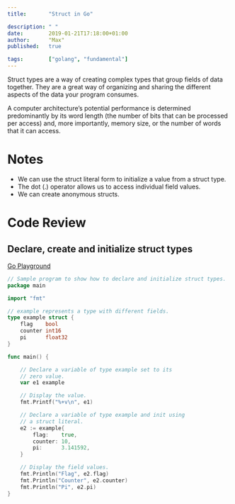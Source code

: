 ```yaml
---
title:       "Struct in Go"

description: " "
date:        2019-01-21T17:18:00+01:00
author:      "Max"
published:   true

tags:        ["golang", "fundamental"]
---
```


Struct types are a way of creating complex types that group fields of data together. They are a great way of organizing and sharing the different aspects of the data your program consumes.

A computer architecture’s potential performance is determined predominantly by its word length (the number of bits that can be processed per access) and, more importantly, memory size, or the number of words that it can access.

# Notes

- We can use the struct literal form to initialize a value from a struct type.
- The dot (.) operator allows us to access individual field values.
- We can create anonymous structs.

# Code Review

## Declare, create and initialize struct types

[Go Playground](https://play.golang.org/p/djzGT1JtSwy)

```go
// Sample program to show how to declare and initialize struct types.
package main

import "fmt"

// example represents a type with different fields.
type example struct {
	flag    bool
	counter int16
	pi      float32
}

func main() {

	// Declare a variable of type example set to its
	// zero value.
	var e1 example

	// Display the value.
	fmt.Printf("%+v\n", e1)

	// Declare a variable of type example and init using
	// a struct literal.
	e2 := example{
		flag:    true,
		counter: 10,
		pi:      3.141592,
	}

	// Display the field values.
	fmt.Println("Flag", e2.flag)
	fmt.Println("Counter", e2.counter)
	fmt.Println("Pi", e2.pi)
}
```
